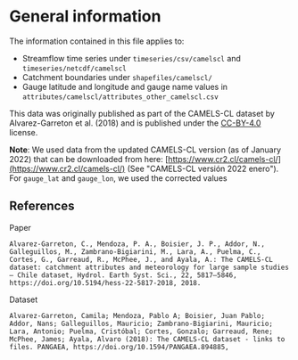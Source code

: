 # General information

The information contained in this file applies to:

- Streamflow time series under `timeseries/csv/camelscl` and `timeseries/netcdf/camelscl`
- Catchment boundaries under `shapefiles/camelscl/`
- Gauge latitude and longitude and gauge name values in `attributes/camelscl/attributes_other_camelscl.csv`

This data was originally published as part of the CAMELS-CL dataset by Alvarez-Garreton et al. (2018) and is published under the [CC-BY-4.0](http://creativecommons.org/licenses/by/4.0/) license.

**Note**: We used data from the updated CAMELS-CL version (as of January 2022) that can be downloaded from here: [https://www.cr2.cl/camels-cl/](https://www.cr2.cl/camels-cl/) (See "CAMELS-CL versión 2022 enero"). For `gauge_lat` and `gauge_lon`, we used the corrected values

## References

Paper
```
Alvarez-Garreton, C., Mendoza, P. A., Boisier, J. P., Addor, N., Galleguillos, M., Zambrano-Bigiarini, M., Lara, A., Puelma, C., Cortes, G., Garreaud, R., McPhee, J., and Ayala, A.: The CAMELS-CL dataset: catchment attributes and meteorology for large sample studies – Chile dataset, Hydrol. Earth Syst. Sci., 22, 5817–5846, https://doi.org/10.5194/hess-22-5817-2018, 2018.
```

Dataset
```
Alvarez-Garreton, Camila; Mendoza, Pablo A; Boisier, Juan Pablo; Addor, Nans; Galleguillos, Mauricio; Zambrano-Bigiarini, Mauricio; Lara, Antonio; Puelma, Cristóbal; Cortes, Gonzalo; Garreaud, Rene; McPhee, James; Ayala, Alvaro (2018): The CAMELS-CL dataset - links to files. PANGAEA, https://doi.org/10.1594/PANGAEA.894885,
```
